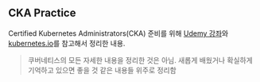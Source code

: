 CKA Practice
----

Certified Kubernetes Administrators(CKA) 준비를 위해 [Udemy 강좌](https://www.udemy.com/course/certified-kubernetes-administrator-with-practice-tests/)와 [kubernetes.io](https://kubernetes.io/)를 참고해서 정리한 내용.

> 쿠버네티스의 모든 자세한 내용을 정리한 것은 아님. 새롭게 배웠거나 확실하게 기억하고 있으면 좋을 것 같은 내용들 위주로 정리함

